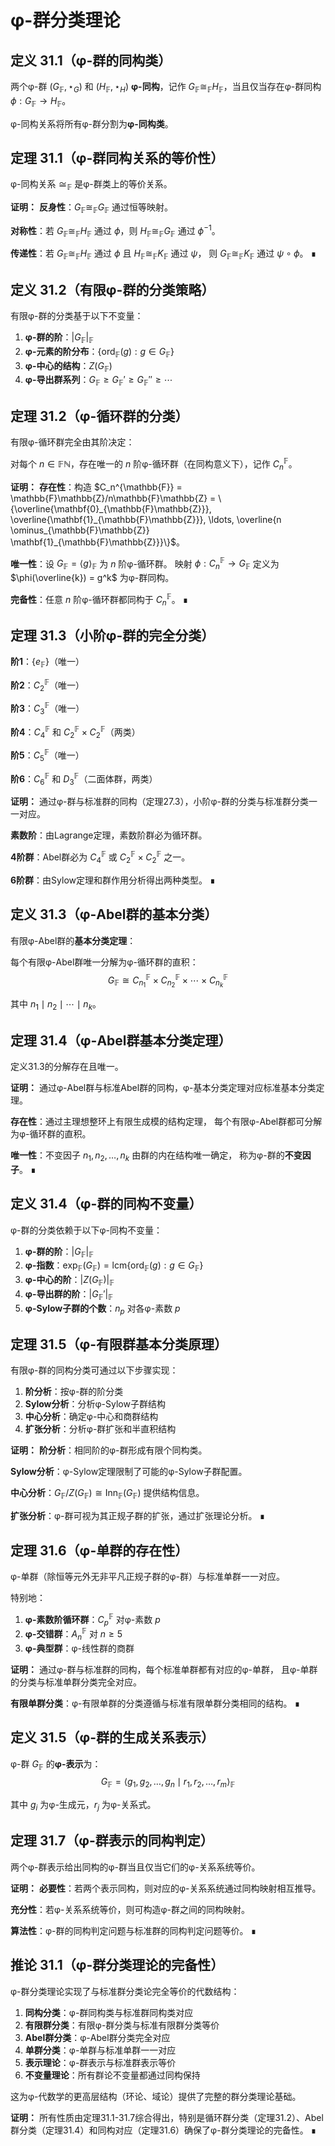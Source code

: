# φ-群分类理论

## 定义 31.1（φ-群的同构类）
两个φ-群 $(G_{\mathbb{F}}, \star_G)$ 和 $(H_{\mathbb{F}}, \star_H)$ **φ-同构**，记作 $G_{\mathbb{F}} \cong_{\mathbb{F}} H_{\mathbb{F}}$，当且仅当存在φ-群同构 $\phi: G_{\mathbb{F}} \to H_{\mathbb{F}}$。

φ-同构关系将所有φ-群分割为**φ-同构类**。

## 定理 31.1（φ-群同构关系的等价性）
φ-同构关系 $\cong_{\mathbb{F}}$ 是φ-群类上的等价关系。

**证明：**
**反身性**：$G_{\mathbb{F}} \cong_{\mathbb{F}} G_{\mathbb{F}}$ 通过恒等映射。

**对称性**：若 $G_{\mathbb{F}} \cong_{\mathbb{F}} H_{\mathbb{F}}$ 通过 $\phi$，则 $H_{\mathbb{F}} \cong_{\mathbb{F}} G_{\mathbb{F}}$ 通过 $\phi^{-1}$。

**传递性**：若 $G_{\mathbb{F}} \cong_{\mathbb{F}} H_{\mathbb{F}}$ 通过 $\phi$ 且 $H_{\mathbb{F}} \cong_{\mathbb{F}} K_{\mathbb{F}}$ 通过 $\psi$，
则 $G_{\mathbb{F}} \cong_{\mathbb{F}} K_{\mathbb{F}}$ 通过 $\psi \circ \phi$。 ∎

## 定义 31.2（有限φ-群的分类策略）
有限φ-群的分类基于以下不变量：

1. **φ-群的阶**：$|G_{\mathbb{F}}|_{\mathbb{F}}$
2. **φ-元素的阶分布**：$\{\text{ord}_{\mathbb{F}}(g) : g \in G_{\mathbb{F}}\}$
3. **φ-中心的结构**：$Z(G_{\mathbb{F}})$
4. **φ-导出群系列**：$G_{\mathbb{F}} \geq G_{\mathbb{F}}' \geq G_{\mathbb{F}}'' \geq \cdots$

## 定理 31.2（φ-循环群的分类）
有限φ-循环群完全由其阶决定：

对每个 $n \in \mathbb{F}\mathbb{N}$，存在唯一的 $n$ 阶φ-循环群（在同构意义下），记作 $C_n^{\mathbb{F}}$。

**证明：**
**存在性**：构造 $C_n^{\mathbb{F}} = \mathbb{F}\mathbb{Z}/n\mathbb{F}\mathbb{Z} = \{\overline{\mathbf{0}_{\mathbb{F}\mathbb{Z}}}, \overline{\mathbf{1}_{\mathbb{F}\mathbb{Z}}}, \ldots, \overline{n \ominus_{\mathbb{F}\mathbb{Z}} \mathbf{1}_{\mathbb{F}\mathbb{Z}}}\}$。

**唯一性**：设 $G_{\mathbb{F}} = \langle g \rangle_{\mathbb{F}}$ 为 $n$ 阶φ-循环群。
映射 $\phi: C_n^{\mathbb{F}} \to G_{\mathbb{F}}$ 定义为 $\phi(\overline{k}) = g^k$ 为φ-群同构。

**完备性**：任意 $n$ 阶φ-循环群都同构于 $C_n^{\mathbb{F}}$。 ∎

## 定理 31.3（小阶φ-群的完全分类）
**阶1**：$\{e_{\mathbb{F}}\}$（唯一）

**阶2**：$C_2^{\mathbb{F}}$（唯一）

**阶3**：$C_3^{\mathbb{F}}$（唯一）

**阶4**：$C_4^{\mathbb{F}}$ 和 $C_2^{\mathbb{F}} \times C_2^{\mathbb{F}}$（两类）

**阶5**：$C_5^{\mathbb{F}}$（唯一）

**阶6**：$C_6^{\mathbb{F}}$ 和 $D_3^{\mathbb{F}}$（二面体群，两类）

**证明：**
通过φ-群与标准群的同构（定理27.3），小阶φ-群的分类与标准群分类一一对应。

**素数阶**：由Lagrange定理，素数阶群必为循环群。

**4阶群**：Abel群必为 $C_4^{\mathbb{F}}$ 或 $C_2^{\mathbb{F}} \times C_2^{\mathbb{F}}$ 之一。

**6阶群**：由Sylow定理和群作用分析得出两种类型。 ∎

## 定义 31.3（φ-Abel群的基本分类）
有限φ-Abel群的**基本分类定理**：

每个有限φ-Abel群唯一分解为φ-循环群的直积：
$$G_{\mathbb{F}} \cong C_{n_1}^{\mathbb{F}} \times C_{n_2}^{\mathbb{F}} \times \cdots \times C_{n_k}^{\mathbb{F}}$$

其中 $n_1 \mid n_2 \mid \cdots \mid n_k$。

## 定理 31.4（φ-Abel群基本分类定理）
定义31.3的分解存在且唯一。

**证明：**
通过φ-Abel群与标准Abel群的同构，φ-基本分类定理对应标准基本分类定理。

**存在性**：通过主理想整环上有限生成模的结构定理，
每个有限φ-Abel群都可分解为φ-循环群的直积。

**唯一性**：不变因子 $n_1, n_2, \ldots, n_k$ 由群的内在结构唯一确定，
称为φ-群的**不变因子**。 ∎

## 定义 31.4（φ-群的同构不变量）
φ-群的分类依赖于以下φ-同构不变量：

1. **φ-群的阶**：$|G_{\mathbb{F}}|_{\mathbb{F}}$
2. **φ-指数**：$\exp_{\mathbb{F}}(G_{\mathbb{F}}) = \text{lcm}\{\text{ord}_{\mathbb{F}}(g) : g \in G_{\mathbb{F}}\}$
3. **φ-中心的阶**：$|Z(G_{\mathbb{F}})|_{\mathbb{F}}$
4. **φ-导出群的阶**：$|G_{\mathbb{F}}'|_{\mathbb{F}}$
5. **φ-Sylow子群的个数**：$n_p$ 对各φ-素数 $p$

## 定理 31.5（φ-有限群基本分类原理）
有限φ-群的同构分类可通过以下步骤实现：

1. **阶分析**：按φ-群的阶分类
2. **Sylow分析**：分析φ-Sylow子群结构
3. **中心分析**：确定φ-中心和商群结构
4. **扩张分析**：分析φ-群扩张和半直积结构

**证明：**
**阶分析**：相同阶的φ-群形成有限个同构类。

**Sylow分析**：φ-Sylow定理限制了可能的φ-Sylow子群配置。

**中心分析**：$G_{\mathbb{F}}/Z(G_{\mathbb{F}}) \cong \text{Inn}_{\mathbb{F}}(G_{\mathbb{F}})$ 提供结构信息。

**扩张分析**：φ-群可视为其正规子群的扩张，通过扩张理论分析。 ∎

## 定理 31.6（φ-单群的存在性）
φ-单群（除恒等元外无非平凡正规子群的φ-群）与标准单群一一对应。

特别地：
1. **φ-素数阶循环群**：$C_p^{\mathbb{F}}$ 对φ-素数 $p$
2. **φ-交错群**：$A_n^{\mathbb{F}}$ 对 $n \geq 5$
3. **φ-典型群**：φ-线性群的商群

**证明：**
通过φ-群与标准群的同构，每个标准单群都有对应的φ-单群，
且φ-单群的分类与标准单群分类完全对应。

**有限单群分类**：φ-有限单群的分类遵循与标准有限单群分类相同的结构。 ∎

## 定义 31.5（φ-群的生成关系表示）
φ-群 $G_{\mathbb{F}}$ 的**φ-表示**为：
$$G_{\mathbb{F}} = \langle g_1, g_2, \ldots, g_n \mid r_1, r_2, \ldots, r_m \rangle_{\mathbb{F}}$$

其中 $g_i$ 为φ-生成元，$r_j$ 为φ-关系式。

## 定理 31.7（φ-群表示的同构判定）
两个φ-群表示给出同构的φ-群当且仅当它们的φ-关系系统等价。

**证明：**
**必要性**：若两个表示同构，则对应的φ-关系系统通过同构映射相互推导。

**充分性**：若φ-关系系统等价，则可构造φ-群之间的同构映射。

**算法性**：φ-群的同构判定问题与标准群的同构判定问题等价。 ∎

## 推论 31.1（φ-群分类理论的完备性）
φ-群分类理论实现了与标准群分类论完全等价的代数结构：

1. **同构分类**：φ-群同构类与标准群同构类对应
2. **有限群分类**：有限φ-群分类与标准有限群分类等价
3. **Abel群分类**：φ-Abel群分类完全对应
4. **单群分类**：φ-单群与标准单群一一对应
5. **表示理论**：φ-群表示与标准群表示等价
6. **不变量理论**：所有群论不变量都通过同构保持

这为φ-代数学的更高层结构（环论、域论）提供了完整的群分类理论基础。

**证明：**
所有性质由定理31.1-31.7综合得出，特别是循环群分类（定理31.2）、Abel群分类（定理31.4）和同构对应（定理31.6）确保了φ-群分类理论的完备性。 ∎